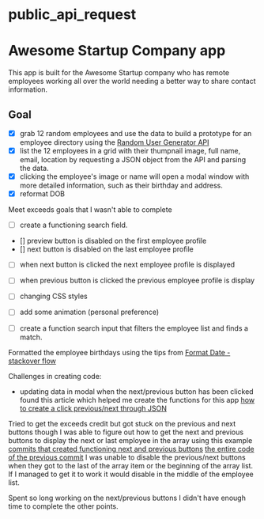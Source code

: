 # public_api_request

# Awesome Startup Company app

This app is built for the Awesome Startup company who has remote employees working all over the world needing a better way to share contact information. 

## Goal 
- [X] grab 12 random employees and use the data to build a prototype for an employee directory using the [Random User Generator API ](https://randomuser.me/)
- [X] list the 12 employees in a grid with their thumpnail image, full name, email, location by requesting a JSON object from the API and parsing the data.
- [X] clicking the employee's image or name will open a modal window with more detailed information, such as their birthday and address.
- [X] reformat DOB 

Meet exceeds goals that I wasn't able to complete 
- [ ] create a functioning search field. 
- [] preview button is disabled on the first employee profile
- [] next button is disabled on the last employee profile
- [ ] when next button is clicked the next employee profile is displayed
- [ ] when previous button is clicked the previous employee profile is display
- [ ] changing CSS styles
- [ ] add some animation (personal preference) 
- [ ] create a function search input that filters the employee list and finds a match. 


Formatted the employee birthdays using the tips from [Format Date - stackover flow](https://stackoverflow.com/questions/24214319/how-to-format-date-in-javascript-returned-from-ajax-request-to-c-sharp-web-api)

Challenges in creating code: 
- updating data in modal when the next/previous button has been clicked found this article which helped me create the functions for this app [how to create a click previous/next through JSON](https://www.sitepoint.com/community/t/how-to-create-a-click-previous-next-through-a-json-ajax-success-return/222526/3)

Tried to get the exceeds credit but got stuck on the previous and next buttons though I was able to figure out how to get the next and previous buttons to display the next or last employee in the array using this example [commits that created functioning next and previous buttons](https://github.com/JelenaMF/public_api_request/commit/d59763cb4b6ecaa5e25d112a5a052d3368c38fca)
[the entire code of the previous commit](https://github.com/JelenaMF/public_api_request/tree/d59763cb4b6ecaa5e25d112a5a052d3368c38fca) I was unable to disable the previous/next buttons when they got to the last of the array item or the beginning of the array list. If I managed to get it to work it would disable in the middle of the employee list. 

Spent so long working on the next/previous buttons I didn't have enough time to complete the other points. 
